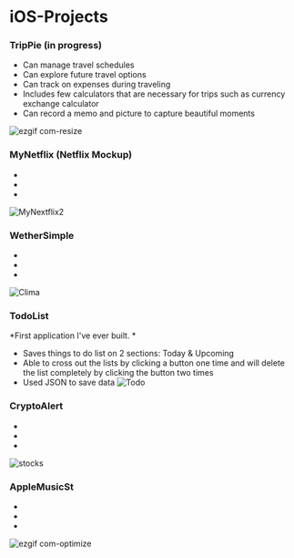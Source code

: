 # iOS-Projects

### TripPie (in progress)
- Can manage travel schedules
- Can explore future travel options
- Can track on expenses during traveling
- Includes few calculators that are necessary for trips such as currency exchange calculator
- Can record a memo and picture to capture beautiful moments

![ezgif com-resize](https://user-images.githubusercontent.com/70451816/104343238-8c509280-54b0-11eb-83a9-f20f72cd07d3.gif)



### MyNetflix (Netflix Mockup)
-
-
-
![MyNextflix2](https://user-images.githubusercontent.com/70451816/104347837-e99b1280-54b5-11eb-9326-de7d3016d004.png)




### WetherSimple
-
-
-
![Clima](https://user-images.githubusercontent.com/70451816/104348375-852c8300-54b6-11eb-841a-d02a48a72e1d.png)




### TodoList
*First application I've ever built. *
- Saves things to do list on 2 sections: Today & Upcoming
- Able to cross out the lists by clicking a button one time and will delete the list completely by clicking the button two times
- Used JSON to save data
![Todo](https://user-images.githubusercontent.com/70451816/104348446-970e2600-54b6-11eb-8a8e-bb51dc83c5c9.png)



### CryptoAlert
-
-
-
![stocks](https://user-images.githubusercontent.com/70451816/104348458-9b3a4380-54b6-11eb-8acc-0f80f77f6baf.png)



### AppleMusicSt
-
-
-
![ezgif com-optimize](https://user-images.githubusercontent.com/70451816/104348707-e6eced00-54b6-11eb-90ac-9042be6a09f2.gif)
